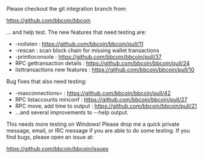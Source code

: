 Please checkout the git integration branch from:

https://github.com/bbcoin/bbcoin

... and help test.  The new features that need testing are:

* -nolisten : https://github.com/bbcoin/bbcoin/pull/11
* -rescan : scan block chain for missing wallet transactions
* -printtoconsole : https://github.com/bbcoin/bbcoin/pull/37
* RPC gettransaction details : https://github.com/bbcoin/bbcoin/pull/24
* listtransactions new features : https://github.com/bbcoin/bbcoin/pull/10

Bug fixes that also need testing:

* -maxconnections= : https://github.com/bbcoin/bbcoin/pull/42
* RPC listaccounts minconf : https://github.com/bbcoin/bbcoin/pull/27
* RPC move, add time to output : https://github.com/bbcoin/bbcoin/pull/21
* ...and several improvements to --help output.

This needs more testing on Windows!  Please drop me a quick private message, email, or IRC message if you are able to do some testing.  If you find bugs, please open an issue at:

https://github.com/bbcoin/bbcoin/issues
